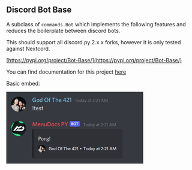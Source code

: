 ## Discord Bot Base


A subclass of `commands.Bot` which implements the following features
and reduces the boilerplate between discord bots.

This should support all discord.py 2.x.x forks, however it is only tested
against Nextcord.

[https://pypi.org/project/Bot-Base/](https://pypi.org/project/Bot-Base/)

You can find documentation for this project [here](https://cheatsheet.koldfusion.xyz/modules/discord_bots/bot_base/index.html) 

Basic embed:

![Example image](./images/image_one.png)

